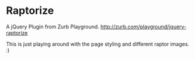 Raptorize
=========
A jQuery Plugin from Zurb Playground.
http://zurb.com/playground/jquery-raptorize

This is just playing around with the page styling and different raptor images. :)
